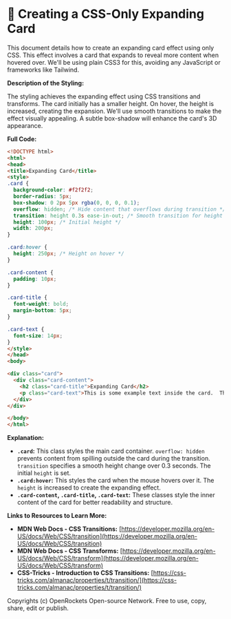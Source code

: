 # 🐞 Creating a CSS-Only Expanding Card


This document details how to create an expanding card effect using only CSS.  This effect involves a card that expands to reveal more content when hovered over.  We'll be using plain CSS3 for this, avoiding any JavaScript or frameworks like Tailwind.

**Description of the Styling:**

The styling achieves the expanding effect using CSS transitions and transforms.  The card initially has a smaller height.  On hover, the height is increased, creating the expansion.  We'll use smooth transitions to make the effect visually appealing. A subtle box-shadow will enhance the card's 3D appearance.


**Full Code:**

```html
<!DOCTYPE html>
<html>
<head>
<title>Expanding Card</title>
<style>
.card {
  background-color: #f2f2f2;
  border-radius: 5px;
  box-shadow: 0 2px 5px rgba(0, 0, 0, 0.1);
  overflow: hidden; /* Hide content that overflows during transition */
  transition: height 0.3s ease-in-out; /* Smooth transition for height change */
  height: 100px; /* Initial height */
  width: 200px;
}

.card:hover {
  height: 250px; /* Height on hover */
}

.card-content {
  padding: 10px;
}

.card-title {
  font-weight: bold;
  margin-bottom: 5px;
}

.card-text {
  font-size: 14px;
}
</style>
</head>
<body>

<div class="card">
  <div class="card-content">
    <h2 class="card-title">Expanding Card</h2>
    <p class="card-text">This is some example text inside the card.  This text will become visible when the card expands on hover.</p>
  </div>
</div>

</body>
</html>
```


**Explanation:**

* **`.card`:** This class styles the main card container. `overflow: hidden` prevents content from spilling outside the card during the transition. `transition` specifies a smooth height change over 0.3 seconds. The initial `height` is set.
* **`.card:hover`:** This styles the card when the mouse hovers over it. The `height` is increased to create the expanding effect.
* **`.card-content`, `.card-title`, `.card-text`:** These classes style the inner content of the card for better readability and structure.


**Links to Resources to Learn More:**

* **MDN Web Docs - CSS Transitions:** [https://developer.mozilla.org/en-US/docs/Web/CSS/transition](https://developer.mozilla.org/en-US/docs/Web/CSS/transition)
* **MDN Web Docs - CSS Transforms:** [https://developer.mozilla.org/en-US/docs/Web/CSS/transform](https://developer.mozilla.org/en-US/docs/Web/CSS/transform)
* **CSS-Tricks - Introduction to CSS Transitions:** [https://css-tricks.com/almanac/properties/t/transition/](https://css-tricks.com/almanac/properties/t/transition/)


Copyrights (c) OpenRockets Open-source Network. Free to use, copy, share, edit or publish.


